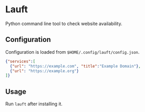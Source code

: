 # Lauft
Python command line tool to check website availability.

## Configuration
Configuration is loaded from `$HOME/.config/lauft/config.json`.

```json
{"services":[
  {"url": "https://example.com", "title":"Example Domain"},
  {"url": "https://example.org"}
]}
```

## Usage
Run `lauft` after installing it.